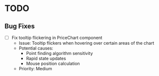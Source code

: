 
# TODO

## Bug Fixes
- [ ] Fix tooltip flickering in PriceChart component
  - Issue: Tooltip flickers when hovering over certain areas of the chart
  - Potential causes:
    - Point finding algorithm sensitivity
    - Rapid state updates
    - Mouse position calculation
  - Priority: Medium